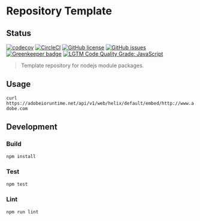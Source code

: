 # Repository Template

## Status
[![codecov](https://img.shields.io/codecov/c/github/adobe/helix-embed.svg)](https://codecov.io/gh/adobe/helix-embed)
[![CircleCI](https://img.shields.io/circleci/project/github/adobe/helix-embed.svg)](https://circleci.com/gh/adobe/helix-embed)
[![GitHub license](https://img.shields.io/github/license/adobe/helix-embed.svg)](https://github.com/adobe/helix-embed/blob/master/LICENSE.txt)
[![GitHub issues](https://img.shields.io/github/issues/adobe/helix-embed.svg)](https://github.com/adobe/helix-embed/issues)
[![Greenkeeper badge](https://badges.greenkeeper.io/adobe/helix-embed.svg)](https://greenkeeper.io/)
[![LGTM Code Quality Grade: JavaScript](https://img.shields.io/lgtm/grade/javascript/g/adobe/helix-embed.svg?logo=lgtm&logoWidth=18)](https://lgtm.com/projects/g/adobe/helix-embed)

> Template repository for nodejs module packages.

## Usage

`curl https://adobeioruntime.net/api/v1/web/helix/default/embed/http://www.adobe.com`

## Development


### Build

```bash
npm install
```

### Test

```bash
npm test
```

### Lint

```bash
npm run lint
```
